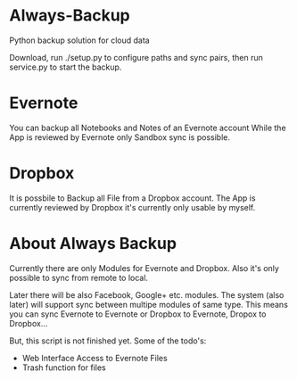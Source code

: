 Always-Backup
==============

Python backup solution for cloud data

Download, run ./setup.py to configure paths and sync pairs,
then run service.py to start the backup.


Evernote
========
You can backup all Notebooks and Notes of an Evernote account
While the App is reviewed by Evernote only Sandbox sync is possible.

Dropbox
=======
It is possbile to Backup all File from a Dropbox account.
The App is currently reviewed by Dropbox it's currently only 
usable by myself.


About Always Backup
===================
Currently there are only Modules for Evernote and Dropbox.
Also it's only possible to sync from remote to local.

Later there will be also Facebook, Google+ etc. modules. 
The system (also later) will support sync between multipe modules of same type. 
This means you can sync Evernote to Evernote or Dropbox to Evernote, 
Dropox to Dropbox...

But, this script is not finished yet.
Some of the todo's:
 - Web Interface Access to Evernote Files
 - Trash function for files
